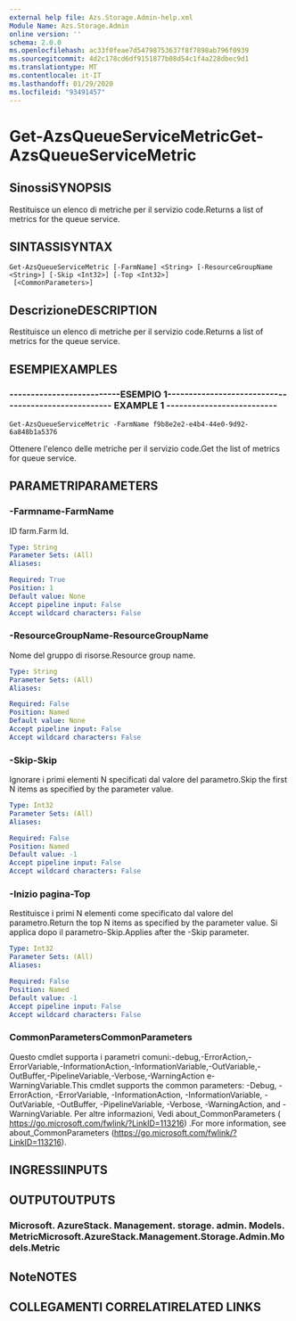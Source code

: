 ```yaml
---
external help file: Azs.Storage.Admin-help.xml
Module Name: Azs.Storage.Admin
online version: ''
schema: 2.0.0
ms.openlocfilehash: ac33f0feae7d54798753637f8f7898ab796f0939
ms.sourcegitcommit: 4d2c178cd6df9151877b08d54c1f4a228dbec9d1
ms.translationtype: MT
ms.contentlocale: it-IT
ms.lasthandoff: 01/29/2020
ms.locfileid: "93491457"
---
```

# <span data-ttu-id="8dbb0-101">Get-AzsQueueServiceMetric</span><span class="sxs-lookup"><span data-stu-id="8dbb0-101">Get-AzsQueueServiceMetric</span></span>

## <span data-ttu-id="8dbb0-102">Sinossi</span><span class="sxs-lookup"><span data-stu-id="8dbb0-102">SYNOPSIS</span></span>
<span data-ttu-id="8dbb0-103">Restituisce un elenco di metriche per il servizio code.</span><span class="sxs-lookup"><span data-stu-id="8dbb0-103">Returns a list of metrics for the queue service.</span></span>

## <span data-ttu-id="8dbb0-104">SINTASSI</span><span class="sxs-lookup"><span data-stu-id="8dbb0-104">SYNTAX</span></span>

```
Get-AzsQueueServiceMetric [-FarmName] <String> [-ResourceGroupName <String>] [-Skip <Int32>] [-Top <Int32>]
 [<CommonParameters>]
```

## <span data-ttu-id="8dbb0-105">Descrizione</span><span class="sxs-lookup"><span data-stu-id="8dbb0-105">DESCRIPTION</span></span>
<span data-ttu-id="8dbb0-106">Restituisce un elenco di metriche per il servizio code.</span><span class="sxs-lookup"><span data-stu-id="8dbb0-106">Returns a list of metrics for the queue service.</span></span>

## <span data-ttu-id="8dbb0-107">ESEMPI</span><span class="sxs-lookup"><span data-stu-id="8dbb0-107">EXAMPLES</span></span>

### <span data-ttu-id="8dbb0-108">--------------------------ESEMPIO 1--------------------------</span><span class="sxs-lookup"><span data-stu-id="8dbb0-108">-------------------------- EXAMPLE 1 --------------------------</span></span>
```
Get-AzsQueueServiceMetric -FarmName f9b8e2e2-e4b4-44e0-9d92-6a848b1a5376
```

<span data-ttu-id="8dbb0-109">Ottenere l'elenco delle metriche per il servizio code.</span><span class="sxs-lookup"><span data-stu-id="8dbb0-109">Get the list of metrics for queue service.</span></span>

## <span data-ttu-id="8dbb0-110">PARAMETRI</span><span class="sxs-lookup"><span data-stu-id="8dbb0-110">PARAMETERS</span></span>

### <span data-ttu-id="8dbb0-111">-Farmname</span><span class="sxs-lookup"><span data-stu-id="8dbb0-111">-FarmName</span></span>
<span data-ttu-id="8dbb0-112">ID farm.</span><span class="sxs-lookup"><span data-stu-id="8dbb0-112">Farm Id.</span></span>

```yaml
Type: String
Parameter Sets: (All)
Aliases: 

Required: True
Position: 1
Default value: None
Accept pipeline input: False
Accept wildcard characters: False
```

### <span data-ttu-id="8dbb0-113">-ResourceGroupName</span><span class="sxs-lookup"><span data-stu-id="8dbb0-113">-ResourceGroupName</span></span>
<span data-ttu-id="8dbb0-114">Nome del gruppo di risorse.</span><span class="sxs-lookup"><span data-stu-id="8dbb0-114">Resource group name.</span></span>

```yaml
Type: String
Parameter Sets: (All)
Aliases: 

Required: False
Position: Named
Default value: None
Accept pipeline input: False
Accept wildcard characters: False
```

### <span data-ttu-id="8dbb0-115">-Skip</span><span class="sxs-lookup"><span data-stu-id="8dbb0-115">-Skip</span></span>
<span data-ttu-id="8dbb0-116">Ignorare i primi elementi N specificati dal valore del parametro.</span><span class="sxs-lookup"><span data-stu-id="8dbb0-116">Skip the first N items as specified by the parameter value.</span></span>

```yaml
Type: Int32
Parameter Sets: (All)
Aliases: 

Required: False
Position: Named
Default value: -1
Accept pipeline input: False
Accept wildcard characters: False
```

### <span data-ttu-id="8dbb0-117">-Inizio pagina</span><span class="sxs-lookup"><span data-stu-id="8dbb0-117">-Top</span></span>
<span data-ttu-id="8dbb0-118">Restituisce i primi N elementi come specificato dal valore del parametro.</span><span class="sxs-lookup"><span data-stu-id="8dbb0-118">Return the top N items as specified by the parameter value.</span></span>
<span data-ttu-id="8dbb0-119">Si applica dopo il parametro-Skip.</span><span class="sxs-lookup"><span data-stu-id="8dbb0-119">Applies after the -Skip parameter.</span></span>

```yaml
Type: Int32
Parameter Sets: (All)
Aliases: 

Required: False
Position: Named
Default value: -1
Accept pipeline input: False
Accept wildcard characters: False
```

### <span data-ttu-id="8dbb0-120">CommonParameters</span><span class="sxs-lookup"><span data-stu-id="8dbb0-120">CommonParameters</span></span>
<span data-ttu-id="8dbb0-121">Questo cmdlet supporta i parametri comuni:-debug,-ErrorAction,-ErrorVariable,-InformationAction,-InformationVariable,-OutVariable,-OutBuffer,-PipelineVariable,-Verbose,-WarningAction e-WarningVariable.</span><span class="sxs-lookup"><span data-stu-id="8dbb0-121">This cmdlet supports the common parameters: -Debug, -ErrorAction, -ErrorVariable, -InformationAction, -InformationVariable, -OutVariable, -OutBuffer, -PipelineVariable, -Verbose, -WarningAction, and -WarningVariable.</span></span> <span data-ttu-id="8dbb0-122">Per altre informazioni, Vedi about_CommonParameters ( https://go.microsoft.com/fwlink/?LinkID=113216) .</span><span class="sxs-lookup"><span data-stu-id="8dbb0-122">For more information, see about_CommonParameters (https://go.microsoft.com/fwlink/?LinkID=113216).</span></span>

## <span data-ttu-id="8dbb0-123">INGRESSI</span><span class="sxs-lookup"><span data-stu-id="8dbb0-123">INPUTS</span></span>

## <span data-ttu-id="8dbb0-124">OUTPUT</span><span class="sxs-lookup"><span data-stu-id="8dbb0-124">OUTPUTS</span></span>

### <span data-ttu-id="8dbb0-125">Microsoft. AzureStack. Management. storage. admin. Models. Metric</span><span class="sxs-lookup"><span data-stu-id="8dbb0-125">Microsoft.AzureStack.Management.Storage.Admin.Models.Metric</span></span>

## <span data-ttu-id="8dbb0-126">Note</span><span class="sxs-lookup"><span data-stu-id="8dbb0-126">NOTES</span></span>

## <span data-ttu-id="8dbb0-127">COLLEGAMENTI CORRELATI</span><span class="sxs-lookup"><span data-stu-id="8dbb0-127">RELATED LINKS</span></span>

